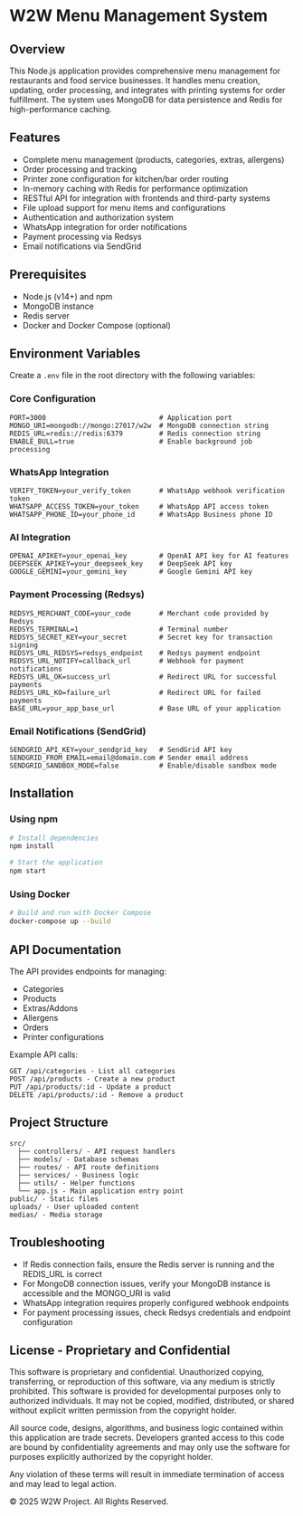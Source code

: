# W2W Menu Management System

## Overview
This Node.js application provides comprehensive menu management for restaurants and food service businesses. It handles menu creation, updating, order processing, and integrates with printing systems for order fulfillment. The system uses MongoDB for data persistence and Redis for high-performance caching.

## Features
- Complete menu management (products, categories, extras, allergens)
- Order processing and tracking
- Printer zone configuration for kitchen/bar order routing
- In-memory caching with Redis for performance optimization
- RESTful API for integration with frontends and third-party systems
- File upload support for menu items and configurations
- Authentication and authorization system
- WhatsApp integration for order notifications
- Payment processing via Redsys
- Email notifications via SendGrid

## Prerequisites
- Node.js (v14+) and npm
- MongoDB instance
- Redis server
- Docker and Docker Compose (optional)

## Environment Variables
Create a `.env` file in the root directory with the following variables:

### Core Configuration
```
PORT=3000                            # Application port
MONGO_URI=mongodb://mongo:27017/w2w  # MongoDB connection string
REDIS_URL=redis://redis:6379         # Redis connection string
ENABLE_BULL=true                     # Enable background job processing
```

### WhatsApp Integration
```
VERIFY_TOKEN=your_verify_token       # WhatsApp webhook verification token
WHATSAPP_ACCESS_TOKEN=your_token     # WhatsApp API access token
WHATSAPP_PHONE_ID=your_phone_id      # WhatsApp Business phone ID
```

### AI Integration
```
OPENAI_APIKEY=your_openai_key        # OpenAI API key for AI features
DEEPSEEK_APIKEY=your_deepseek_key    # DeepSeek API key
GOOGLE_GEMINI=your_gemini_key        # Google Gemini API key
```

### Payment Processing (Redsys)
```
REDSYS_MERCHANT_CODE=your_code       # Merchant code provided by Redsys
REDSYS_TERMINAL=1                    # Terminal number
REDSYS_SECRET_KEY=your_secret        # Secret key for transaction signing
REDSYS_URL_REDSYS=redsys_endpoint    # Redsys payment endpoint
REDSYS_URL_NOTIFY=callback_url       # Webhook for payment notifications
REDSYS_URL_OK=success_url            # Redirect URL for successful payments
REDSYS_URL_KO=failure_url            # Redirect URL for failed payments
BASE_URL=your_app_base_url           # Base URL of your application
```

### Email Notifications (SendGrid)
```
SENDGRID_API_KEY=your_sendgrid_key   # SendGrid API key
SENDGRID_FROM_EMAIL=email@domain.com # Sender email address
SENDGRID_SANDBOX_MODE=false          # Enable/disable sandbox mode
```

## Installation

### Using npm
```bash
# Install dependencies
npm install

# Start the application
npm start
```

### Using Docker
```bash
# Build and run with Docker Compose
docker-compose up --build
```

## API Documentation

The API provides endpoints for managing:
- Categories
- Products
- Extras/Addons
- Allergens
- Orders
- Printer configurations

Example API calls:
```
GET /api/categories - List all categories
POST /api/products - Create a new product
PUT /api/products/:id - Update a product
DELETE /api/products/:id - Remove a product
```

## Project Structure
```
src/
  ├── controllers/ - API request handlers
  ├── models/ - Database schemas
  ├── routes/ - API route definitions
  ├── services/ - Business logic
  ├── utils/ - Helper functions
  └── app.js - Main application entry point
public/ - Static files
uploads/ - User uploaded content
medias/ - Media storage
```

## Troubleshooting
- If Redis connection fails, ensure the Redis server is running and the REDIS_URL is correct
- For MongoDB connection issues, verify your MongoDB instance is accessible and the MONGO_URI is valid
- WhatsApp integration requires properly configured webhook endpoints
- For payment processing issues, check Redsys credentials and endpoint configuration

## License - Proprietary and Confidential
This software is proprietary and confidential. Unauthorized copying, transferring, or reproduction of this software, via any medium is strictly prohibited. This software is provided for developmental purposes only to authorized individuals. It may not be copied, modified, distributed, or shared without explicit written permission from the copyright holder.

All source code, designs, algorithms, and business logic contained within this application are trade secrets. Developers granted access to this code are bound by confidentiality agreements and may only use the software for purposes explicitly authorized by the copyright holder.

Any violation of these terms will result in immediate termination of access and may lead to legal action.

© 2025 W2W Project. All Rights Reserved.